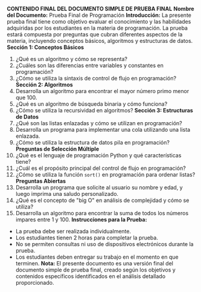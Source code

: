 **CONTENIDO FINAL DEL DOCUMENTO SIMPLE DE PRUEBA FINAL**
**Nombre del Documento:** Prueba Final de Programación
**Introducción:**
La presente prueba final tiene como objetivo evaluar el conocimiento y las habilidades adquiridas por los estudiantes en la materia de programación. La prueba estará compuesta por preguntas que cubran diferentes aspectos de la materia, incluyendo conceptos básicos, algoritmos y estructuras de datos.
**Sección 1: Conceptos Básicos**
1. ¿Qué es un algoritmo y cómo se representa?
2. ¿Cuáles son las diferencias entre variables y constantes en programación?
3. ¿Cómo se utiliza la sintaxis de control de flujo en programación?
**Sección 2: Algoritmos**
1. Desarrolla un algoritmo para encontrar el mayor número primo menor que 100.
2. ¿Qué es un algoritmo de búsqueda binaria y cómo funciona?
3. ¿Cómo se utiliza la recursividad en algoritmos?
**Sección 3: Estructuras de Datos**
1. ¿Qué son las listas enlazadas y cómo se utilizan en programación?
2. Desarrolla un programa para implementar una cola utilizando una lista enlazada.
3. ¿Cómo se utiliza la estructura de datos pila en programación?
**Preguntas de Selección Múltiple**
1. ¿Qué es el lenguaje de programación Python y qué características tiene?
2. ¿Cuál es el propósito principal del control de flujo en programación?
3. ¿Cómo se utiliza la función `sort()` en programación para ordenar listas?
**Preguntas Abiertas**
1. Desarrolla un programa que solicite al usuario su nombre y edad, y luego imprima una saludo personalizado.
2. ¿Qué es el concepto de "big O" en análisis de complejidad y cómo se utiliza?
3. Desarrolla un algoritmo para encontrar la suma de todos los números impares entre 1 y 100.
**Instrucciones para la Prueba:**
* La prueba debe ser realizada individualmente.
* Los estudiantes tienen 2 horas para completar la prueba.
* No se permiten consultas ni uso de dispositivos electrónicos durante la prueba.
* Los estudiantes deben entregar su trabajo en el momento en que terminen.
**Nota:** El presente documento es una versión final del documento simple de prueba final, creado según los objetivos y contenidos específicos identificados en el análisis detallado proporcionado.